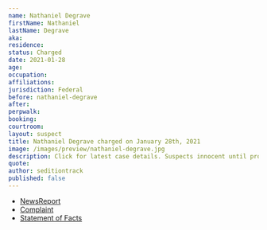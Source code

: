 ```yaml
---
name: Nathaniel Degrave
firstName: Nathaniel
lastName: Degrave
aka:
residence: 
status: Charged
date: 2021-01-28
age: 
occupation:
affiliations:
jurisdiction: Federal
before: nathaniel-degrave
after:
perpwalk:
booking: 
courtroom:
layout: suspect
title: Nathaniel Degrave charged on January 28th, 2021
image: /images/preview/nathaniel-degrave.jpg
description: Click for latest case details. Suspects innocent until proven guilty.
quote:
author: seditiontrack
published: false
---
```


- [NewsReport]()
- [Complaint](https://www.justice.gov/opa/page/file/1362391/download)
- [Statement of Facts](https://www.justice.gov/opa/page/file/1362391/download)
